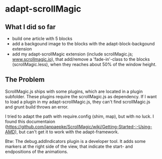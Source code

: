 # adapt-scrollMagic

## What I did so far
- build one article with 5 blocks
- add a backgound image to the blocks with the adapt-block-backgound extension
- add my adapt-scrollMagic extension  (include scrollMagic.js; www.scrollmagic.io), that add/remove a 'fade-in'-class to the blocks (scrollMagic.less), when they reaches about 50% of the window height.

## The Problem
ScrollMagic.js ships with some plugins, which are located in a plugin subfolder. These plugins require the scrollMagic.js as dependency. If I want to load a plugin in my adapt-scrollMagic.js, they can't find scrollMagic.js and grunt build throws an error.

I tried to adapt the path with require.config (shim, map), but with no luck.
I found this documentaion (https://github.com/janpaepke/ScrollMagic/wiki/Getting-Started-:-Using-AMD), but can't get it to work with the adapt-framework.

Btw: The debug.addIndicators plugin is a developer tool. It adds some markers at the right side of the view, that indicate the start- and endpositions of the animations.
